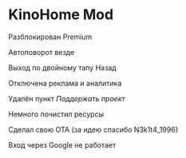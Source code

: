 # KinoHome Mod

Разблокирован Premium

Автоповорот везде

Выход по двойному тапу Назад

Отключена реклама и аналитика

Удалён пункт *Поддержать проект*

Немного почистил ресурсы

Сделал свою OTA (за идею спасибо N3k1t4_1996)

Вход через Google не работает
